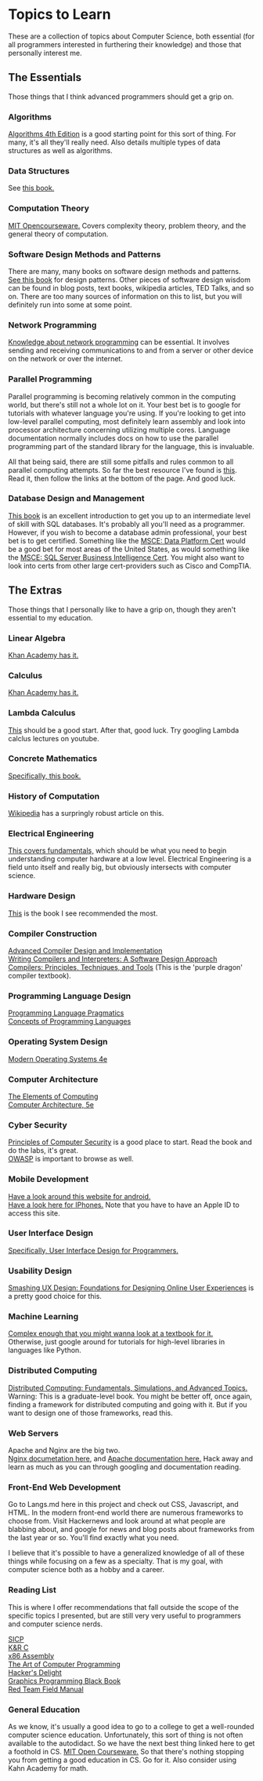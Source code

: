 # Topics to Learn
These are a collection of topics about Computer Science, both essential (for all programmers interested in furthering their knowledge) and those that personally interest me.  

## The Essentials
Those things that I think advanced programmers should get a grip on.  
### Algorithms
[Algorithms 4th Edition](https://www.amazon.com/dp/032157351X/ref=wl_it_dp_o_pC_nS_ttl?_encoding=UTF8&colid=3H1VA8G9Y8XH1&coliid=I1YLIPQEP1KJPE) is a good starting point for this sort of thing. For many, it's all they'll really need. Also details multiple types of data structures as well as algorithms.  
### Data Structures
See [this book.](https://www.amazon.com/dp/032157351X/ref=wl_it_dp_o_pC_nS_ttl?_encoding=UTF8&colid=3H1VA8G9Y8XH1&coliid=I1YLIPQEP1KJPE)  
### Computation Theory
[MIT Opencourseware.](https://ocw.mit.edu/courses/mathematics/18-404j-theory-of-computation-fall-2006/index.htm) Covers complexity theory, problem theory, and the general theory of computation.  
### Software Design Methods and Patterns
There are many, many books on software design methods and patterns.  
[See this book](https://www.amazon.com/Design-Patterns-Elements-Reusable-Object-Oriented/dp/0201633612/ref=sr_1_1?ie=UTF8&qid=1491681893&sr=8-1&keywords=design+patterns+elements+of+reusable+software) for design patterns. Other pieces of software design wisdom can be found in blog posts, text books, wikipedia articles, TED Talks, and so on. There are too many sources of information on this to list, but you will definitely run into some at some point.   
### Network Programming
[Knowledge about network programming](http://beej.us/guide/bgnet/) can be essential. It involves sending and receiving communications to and from a server or other device on the network or over the internet.  
### Parallel Programming
Parallel programming is becoming relatively common in the computing world, but there's still not a whole lot on it. Your best bet is to google for tutorials with whatever language you're using. If you're looking to get into low-level parallel computing, most definitely learn assembly and look into processor architecture concerning utilizing multiple cores. Language documentation normally includes docs on how to use the parallel programming part of the standard library for the language, this is invaluable.  
  
All that being said, there are still some pitfalls and rules common to all parallel computing attempts. So far the best resource I've found is [this](http://web.eecs.umich.edu/~qstout/parallel.html). Read it, then follow the links at the bottom of the page. And good luck.  
### Database Design and Management
[This book](https://www.amazon.com/Murachs-Server-Developers-Training-Reference/dp/1890774693/ref=sr_1_1?ie=UTF8&qid=1491682780&sr=8-1&keywords=SQL+Server+2012+textbook) is an excellent introduction to get you up to an intermediate level of skill with SQL databases. It's probably all you'll need as a programmer. However, if you wish to become a database admin professional, your best bet is to get certified. Something like the [MSCE: Data Platform Cert](https://www.microsoft.com/en-us/learning/mcse-sql-data-platform.aspx) would be a good bet for most areas of the United States, as would something like the [MSCE: SQL Server Business Intelligence Cert](https://www.microsoft.com/en-us/learning/mcse-sql-business-intelligence.aspx). You might also want to look into certs from other large cert-providers such as Cisco and CompTIA.

## The Extras
Those things that I personally like to have a grip on, though they aren't essential to my education.  
### Linear Algebra
[Khan Academy has it.](https://www.khanacademy.org/math/linear-algebra)  
### Calculus
[Khan Academy has it.](https://www.khanacademy.org/math/calculus-home)  
### Lambda Calculus
[This](https://www.utdallas.edu/~gupta/courses/apl/lambda.pdf) should be a good start. After that, good luck. Try googling Lambda calclus lectures on youtube.  
### Concrete Mathematics
[Specifically, this book.](https://www.amazon.com/dp/0201558025/ref=wl_it_dp_o_pC_nS_ttl?_encoding=UTF8&colid=3H1VA8G9Y8XH1&coliid=I3GOFOCRW4FQQ0)  
### History of Computation
[Wikipedia](https://en.wikipedia.org/wiki/History_of_computing) has a surpringly robust article on this.  
### Electrical Engineering
[This covers fundamentals,](https://www.amazon.com/dp/1111128537/ref=wl_it_dp_o_pd_S_ttl?_encoding=UTF8&colid=3H1VA8G9Y8XH1&coliid=I1196IUVK1ABHU) which should be what you need to begin understanding computer hardware at a low level. Electrical Engineering is a field unto itself and really big, but obviously intersects with computer science.  
### Hardware Design
[This](https://www.amazon.com/dp/012383872X/ref=wl_it_dp_o_pC_nS_ttl?_encoding=UTF8&colid=3H1VA8G9Y8XH1&coliid=I3VVBN46KFZVZN) is the book I see recommended the most.  
### Compiler Construction
[Advanced Compiler Design and Implementation](https://www.amazon.com/dp/1558603204/ref=wl_it_dp_o_pC_nS_ttl?_encoding=UTF8&colid=3H1VA8G9Y8XH1&coliid=I2SMKH5Q8K1O3A)  
[Writing Compilers and Interpreters: A Software Design Approach](https://www.amazon.com/dp/0470177071/ref=wl_it_dp_o_pd_S_ttl?_encoding=UTF8&colid=3H1VA8G9Y8XH1&coliid=I3D540H0DBFSTR)  
[Compilers: Principles, Techniques, and Tools](https://www.amazon.com/dp/0321486811/ref=wl_it_dp_o_pC_nS_ttl?_encoding=UTF8&colid=3H1VA8G9Y8XH1&coliid=I4Y5NW8WCPZAY)  (This is the 'purple dragon' compiler textbook).  
### Programming Language Design
[Programming Language Pragmatics](https://www.amazon.com/dp/0123745144/ref=wl_it_dp_o_pC_S_ttl?_encoding=UTF8&colid=3H1VA8G9Y8XH1&coliid=IBO80H0VDWGLF)  
[Concepts of Programming Languages](https://www.amazon.com/dp/0131395319/ref=wl_it_dp_o_pC_S_ttl?_encoding=UTF8&colid=3H1VA8G9Y8XH1&coliid=I1DQ0PBUTYSBC1)  
### Operating System Design
[Modern Operating Systems 4e](https://www.amazon.com/dp/013359162X/ref=wl_it_dp_o_pC_nS_ttl?_encoding=UTF8&colid=3H1VA8G9Y8XH1&coliid=IJUBLKAN9CFR0)  
### Computer Architecture
[The Elements of Computing](https://www.amazon.com/dp/0262640686/ref=wl_it_dp_o_pd_nS_ttl?_encoding=UTF8&colid=3H1VA8G9Y8XH1&coliid=I1MTGF2NN8FLY9)  
[Computer Architecture, 5e](https://www.amazon.com/dp/012383872X/ref=wl_it_dp_o_pC_nS_ttl?_encoding=UTF8&colid=3H1VA8G9Y8XH1&coliid=I3VVBN46KFZVZN)  
### Cyber Security
[Principles of Computer Security](https://www.amazon.com/Principles-Computer-Security-Official-Comptia/dp/0071835970) is a good place to start. Read the book and do the labs, it's great.   
[OWASP](https://www.owasp.org/index.php/Main_Page) is important to browse as well.   
### Mobile Development
[Have a look around this website for android.](https://developer.android.com/index.html)  
[Have a look here for IPhones.](https://idmsa.apple.com/IDMSWebAuth/login?appIdKey=891bd3417a7776362562d2197f89480a8547b108fd934911bcbea0110d07f757&path=%2Fdownload%2F&rv=1) Note that you have to have an Apple ID to access this site.  
### User Interface Design
[Specifically, User Interface Design for Programmers.](https://www.amazon.com/Interface-Design-Programmers-Avram-Spolsky/dp/1893115941)  
### Usability Design
[Smashing UX Design: Foundations for Designing Online User Experiences](https://www.amazon.com/Smashing-Design-Foundations-Designing-Experiences/dp/0470666854) is a pretty good choice for this.  
### Machine Learning
[Complex enough that you might wanna look at a textbook for it.](https://mitpress.mit.edu/books/introduction-machine-learning)  
Otherwise, just google around for tutorials for high-level libraries in languages like Python.
### Distributed Computing
[Distributed Computing: Fundamentals, Simulations, and Advanced Topics.](https://www.amazon.com/Distributed-Computing-Fundamentals-Simulations-Advanced/dp/0471453242) Warning: This is a graduate-level book. You might be better off, once again, finding a framework for distributed computing and going with it. But if you want to design one of those frameworks, read this.  
### Web Servers
Apache and Nginx are the big two.  
[Nginx documetation here](http://nginx.org/en/docs/), and [Apache documentation here.](https://httpd.apache.org/docs/) Hack away and learn as much as you can through googling and documentation reading.  
### Front-End Web Development
Go to Langs.md here in this project and check out CSS, Javascript, and HTML. In the modern front-end world there are numerous frameworks to choose from. Visit Hackernews and look around at what people are blabbing about, and google for news and blog posts about frameworks from the last year or so. You'll find exactly what you need. 


I believe that it's possible to have a generalized knowledge of all of these things while focusing on a few as a specialty. That is my goal, with computer science both as a hobby and a career.

### Reading List
This is where I offer recommendations that fall outside the scope of the specific topics I presented, but are still very very useful to programmers and computer science nerds.  
  
[SICP](https://www.amazon.com/dp/0262510871/ref=wl_it_dp_o_pC_nS_ttl?_encoding=UTF8&colid=3H1VA8G9Y8XH1&coliid=I1IFSE3M2FPGSI)  
[K&R C](https://www.amazon.com/dp/0131103628/ref=wl_it_dp_o_pd_nS_ttl?_encoding=UTF8&colid=3H1VA8G9Y8XH1&coliid=I17RG9XLBJX9ZZ)  
[x86 Assembly](https://www.amazon.com/dp/0133769402/ref=wl_it_dp_o_pC_S_ttl?_encoding=UTF8&colid=3H1VA8G9Y8XH1&coliid=IUSPBF2NKGNVP)  
[The Art of Computer Programming](https://www.amazon.com/dp/0321751043/ref=wl_it_dp_o_pC_nS_ttl?_encoding=UTF8&colid=3H1VA8G9Y8XH1&coliid=I3AIRMJI207RJ1)  
[Hacker's Delight](https://www.amazon.com/dp/0321842685/ref=wl_it_dp_o_pC_nS_ttl?_encoding=UTF8&colid=3H1VA8G9Y8XH1&coliid=I1EUNMPGN9TCFL)  
[Graphics Programming Black Book](https://github.com/jagregory/abrash-black-book)  
[Red Team Field Manual](https://www.amazon.com/Rtfm-Red-Team-Field-Manual/dp/1494295504/ref=sr_1_1?ie=UTF8&qid=1501595098&sr=8-1&keywords=red+team+field+manual)  

### General Education
As we know, it's usually a good idea to go to a college to get a well-rounded computer science education. Unfortunately, this sort of thing is not often available to the autodidact. So we have the next best thing linked here to get a foothold in CS.
[MIT Open Courseware.](https://ocw.mit.edu/index.htm) So that there's nothing stopping you from getting a good education in CS. Go for it. Also consider using Kahn Academy for math.
